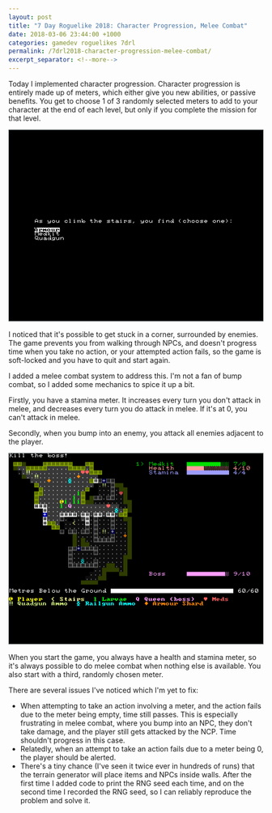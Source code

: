 ```yaml
---
layout: post
title: "7 Day Roguelike 2018: Character Progression, Melee Combat"
date: 2018-03-06 23:44:00 +1000
categories: gamedev roguelikes 7drl
permalink: /7drl2018-character-progression-melee-combat/
excerpt_separator: <!--more-->
---
```


Today I implemented character progression. Character progression is entirely
made up of meters, which either give you new abilities, or passive benefits.
You get to choose 1 of 3 randomly selected meters to add to your character at
the end of each level, but only if you complete the mission for that level.

![upgrades](/images/7drl2018-character-progression-melee-combat/upgrades.png)
<!--more-->

I noticed that it's possible to get stuck in a corner, surrounded by enemies.
The game prevents you from walking through NPCs, and doesn't progress time when
you take no action, or your attempted action fails, so the game is soft-locked
and you have to quit and start again.

I added a melee combat system to address this. I'm not a fan of bump combat, so
I added some mechanics to spice it up a bit.

Firstly, you have a stamina meter.  It increases every turn you don't attack in
melee, and decreases every turn you do attack in melee. If it's at 0, you can't
attack in melee.

Secondly, when you bump into an enemy, you attack all enemies adjacent to the
player.

![screenshot](/images/7drl2018-character-progression-melee-combat/screenshot.png)

When you start the game, you always have a health and stamina meter, so it's
always possible to do melee combat when nothing else is available. You also
start with a third, randomly chosen meter.

There are several issues I've noticed which I'm yet to fix:
 - When attempting to take an action involving a meter, and the action fails due
   to the meter being empty, time still passes. This is especially frustrating
   in melee combat, where you bump into an NPC, they don't take damage, and
   the player still gets attacked by the NCP. Time shouldn't progress in this case.
 - Relatedly, when an attempt to take an action fails due to a meter being 0,
   the player should be alerted.
 - There's a tiny chance (I've seen it twice ever in hundreds of runs) that the
   terrain generator will place items and NPCs inside walls. After the first
   time I added code to print the RNG seed each time, and on the second time I
   recorded the RNG seed, so I can reliably reproduce the problem and solve it.
